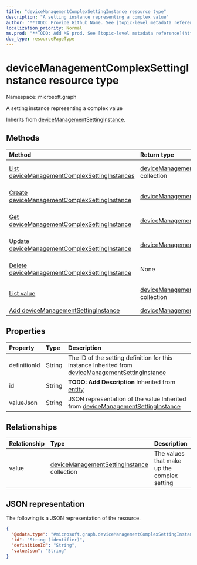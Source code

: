 ```yaml
---
title: "deviceManagementComplexSettingInstance resource type"
description: "A setting instance representing a complex value"
author: "**TODO: Provide Github Name. See [topic-level metadata reference](https://msgo.azurewebsites.net/add/document/guidelines/metadata.html#topic-level-metadata)**"
localization_priority: Normal
ms.prod: "**TODO: Add MS prod. See [topic-level metadata reference](https://msgo.azurewebsites.net/add/document/guidelines/metadata.html#topic-level-metadata)**"
doc_type: resourcePageType
---
```


# deviceManagementComplexSettingInstance resource type

Namespace: microsoft.graph



A setting instance representing a complex value


Inherits from [deviceManagementSettingInstance](../resources/devicemanagementsettinginstance.md).

## Methods
|Method|Return type|Description|
|:---|:---|:---|
|[List deviceManagementComplexSettingInstances](../api/devicemanagementcomplexsettinginstance-list.md)|[deviceManagementComplexSettingInstance](../resources/devicemanagementcomplexsettinginstance.md) collection|Get a list of the [deviceManagementComplexSettingInstance](../resources/devicemanagementcomplexsettinginstance.md) objects and their properties.|
|[Create deviceManagementComplexSettingInstance](../api/devicemanagementcomplexsettinginstance-create.md)|[deviceManagementComplexSettingInstance](../resources/devicemanagementcomplexsettinginstance.md)|Create a new [deviceManagementComplexSettingInstance](../resources/devicemanagementcomplexsettinginstance.md) object.|
|[Get deviceManagementComplexSettingInstance](../api/devicemanagementcomplexsettinginstance-get.md)|[deviceManagementComplexSettingInstance](../resources/devicemanagementcomplexsettinginstance.md)|Read the properties and relationships of a [deviceManagementComplexSettingInstance](../resources/devicemanagementcomplexsettinginstance.md) object.|
|[Update deviceManagementComplexSettingInstance](../api/devicemanagementcomplexsettinginstance-update.md)|[deviceManagementComplexSettingInstance](../resources/devicemanagementcomplexsettinginstance.md)|Update the properties of a [deviceManagementComplexSettingInstance](../resources/devicemanagementcomplexsettinginstance.md) object.|
|[Delete deviceManagementComplexSettingInstance](../api/devicemanagementcomplexsettinginstance-delete.md)|None|Deletes a [deviceManagementComplexSettingInstance](../resources/devicemanagementcomplexsettinginstance.md) object.|
|[List value](../api/devicemanagementcomplexsettinginstance-list-value.md)|[deviceManagementSettingInstance](../resources/devicemanagementsettinginstance.md) collection|Get the deviceManagementSettingInstance resources from the value navigation property.|
|[Add deviceManagementSettingInstance](../api/devicemanagementcomplexsettinginstance-post-value.md)|[deviceManagementSettingInstance](../resources/devicemanagementsettinginstance.md)|Add value by posting to the value collection.|

## Properties
|Property|Type|Description|
|:---|:---|:---|
|definitionId|String|The ID of the setting definition for this instance Inherited from [deviceManagementSettingInstance](../resources/devicemanagementsettinginstance.md)|
|id|String|**TODO: Add Description** Inherited from [entity](../resources/entity.md)|
|valueJson|String|JSON representation of the value Inherited from [deviceManagementSettingInstance](../resources/devicemanagementsettinginstance.md)|

## Relationships
|Relationship|Type|Description|
|:---|:---|:---|
|value|[deviceManagementSettingInstance](../resources/devicemanagementsettinginstance.md) collection|The values that make up the complex setting|

## JSON representation
The following is a JSON representation of the resource.
<!-- {
  "blockType": "resource",
  "keyProperty": "id",
  "@odata.type": "microsoft.graph.deviceManagementComplexSettingInstance",
  "baseType": "microsoft.graph.deviceManagementSettingInstance",
  "openType": false
}
-->
``` json
{
  "@odata.type": "#microsoft.graph.deviceManagementComplexSettingInstance",
  "id": "String (identifier)",
  "definitionId": "String",
  "valueJson": "String"
}
```

